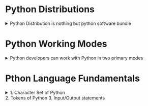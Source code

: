 # Python Distributions
<details>
      <summary>Python Distribution is nothing but python software bundle</summary>

  1. python software
    
  2. Application Specific Libraries

  3. Editors
</details>

# Python Working Modes
<details>
      <summary>Python developers can work with Python in two primary modes</summary>

- Interactive Mode

- Scripting/Programming Mode
</details>
</details>

# Pthon Language Fundamentals
<details>
                 <summary>1. Character Set of Python</summary>
Character set defines encoding and decoding standards

- ASCII

- UNICODE
      
</details>
            2. Tokens of Python
            3. Input/Output statements
      </summary>
</details>


